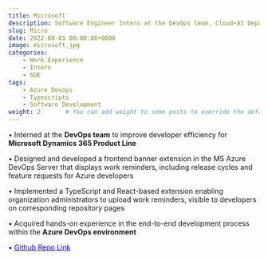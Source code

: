 ```yaml
---
title: Microsoft
description: Software Engineer Intern at the DevOps team, Cloud+AI Department 
slug: Micro
date: 2022-08-01 00:00:00+0000
image: microsoft.jpg
categories:
    - Work Experience
    - Intern
    - SDE
tags:
    - Azure Devops
    - Typescripts
    - Software Development
weight: 2       # You can add weight to some posts to override the default sorting (date descending)
---
```


• Interned at the **DevOps team** to improve developer efficiency for **Microsoft Dynamics 365 Product Line**

• Designed and developed a frontend banner extension in the MS Azure DevOps Server that displays work reminders, including release cycles and feature requests for Azure developers

• Implemented a TypeScript and React-based extension enabling organization administrators to upload work reminders, visible to developers on corresponding repository pages

• Acquired hands-on experience in the end-to-end development process within the **Azure DevOps environment**

• [<span style="color:blue"> Github Repo Link <span>](https://github.com/yiwenlong2001/specific_banner)